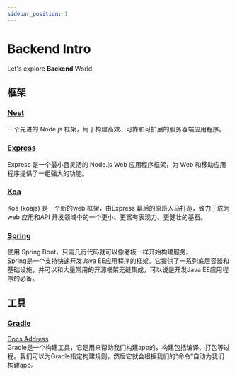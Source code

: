 ```yaml
---
sidebar_position: 1
---
```


# Backend Intro

Let's explore **Backend** World.

## 框架

### [Nest](https://nestjs.com/)
一个先进的 Node.js 框架，用于构建高效、可靠和可扩展的服务器端应用程序。
### [Express](https://expressjs.com/)
Express 是一个最小且灵活的 Node.js Web 应用程序框架，为 Web 和移动应用程序提供了一组强大的功能。
### [Koa](https://koajs.com/)
Koa (koajs) 是一个新的web 框架，由Express 幕后的原班人马打造，致力于成为web 应用和API 开发领域中的一个更小、更富有表现力、更健壮的基石。
### [Spring](https://spring.io/)
使用 Spring Boot，只需几行代码就可以像老板一样开始构建服务。  
Spring是一个支持快速开发Java EE应用程序的框架。它提供了一系列底层容器和基础设施，并可以和大量常用的开源框架无缝集成，可以说是开发Java EE应用程序的必备。

## 工具

### [Gradle](https://gradle.org/)
[Docs Address](/backendDocs/Tool/Gradle)  
Gradle是一个构建工具，它是用来帮助我们构建app的，构建包括编译、打包等过程。我们可以为Gradle指定构建规则，然后它就会根据我们的“命令”自动为我们构建app。